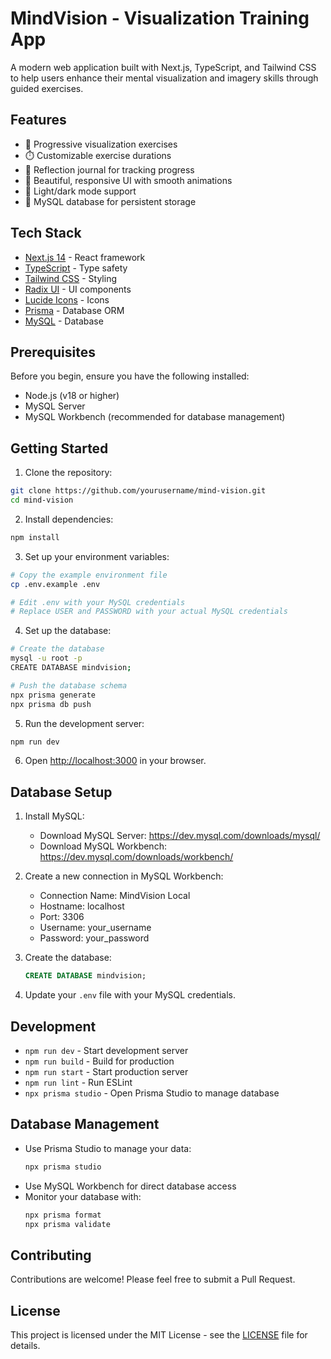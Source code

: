 # MindVision - Visualization Training App

A modern web application built with Next.js, TypeScript, and Tailwind CSS to help users enhance their mental visualization and imagery skills through guided exercises.

## Features

- 🧠 Progressive visualization exercises
- ⏱️ Customizable exercise durations
- 📝 Reflection journal for tracking progress
- 🎨 Beautiful, responsive UI with smooth animations
- 🌙 Light/dark mode support
- 💾 MySQL database for persistent storage

## Tech Stack

- [Next.js 14](https://nextjs.org/) - React framework
- [TypeScript](https://www.typescriptlang.org/) - Type safety
- [Tailwind CSS](https://tailwindcss.com/) - Styling
- [Radix UI](https://www.radix-ui.com/) - UI components
- [Lucide Icons](https://lucide.dev/) - Icons
- [Prisma](https://www.prisma.io/) - Database ORM
- [MySQL](https://www.mysql.com/) - Database

## Prerequisites

Before you begin, ensure you have the following installed:

- Node.js (v18 or higher)
- MySQL Server
- MySQL Workbench (recommended for database management)

## Getting Started

1. Clone the repository:

```bash
git clone https://github.com/yourusername/mind-vision.git
cd mind-vision
```

2. Install dependencies:

```bash
npm install
```

3. Set up your environment variables:

```bash
# Copy the example environment file
cp .env.example .env

# Edit .env with your MySQL credentials
# Replace USER and PASSWORD with your actual MySQL credentials
```

4. Set up the database:

```bash
# Create the database
mysql -u root -p
CREATE DATABASE mindvision;

# Push the database schema
npx prisma generate
npx prisma db push
```

5. Run the development server:

```bash
npm run dev
```

6. Open [http://localhost:3000](http://localhost:3000) in your browser.

## Database Setup

1. Install MySQL:

   - Download MySQL Server: https://dev.mysql.com/downloads/mysql/
   - Download MySQL Workbench: https://dev.mysql.com/downloads/workbench/

2. Create a new connection in MySQL Workbench:

   - Connection Name: MindVision Local
   - Hostname: localhost
   - Port: 3306
   - Username: your_username
   - Password: your_password

3. Create the database:

   ```sql
   CREATE DATABASE mindvision;
   ```

4. Update your `.env` file with your MySQL credentials.

## Development

- `npm run dev` - Start development server
- `npm run build` - Build for production
- `npm run start` - Start production server
- `npm run lint` - Run ESLint
- `npx prisma studio` - Open Prisma Studio to manage database

## Database Management

- Use Prisma Studio to manage your data:
  ```bash
  npx prisma studio
  ```
- Use MySQL Workbench for direct database access
- Monitor your database with:
  ```bash
  npx prisma format
  npx prisma validate
  ```

## Contributing

Contributions are welcome! Please feel free to submit a Pull Request.

## License

This project is licensed under the MIT License - see the [LICENSE](LICENSE) file for details.
